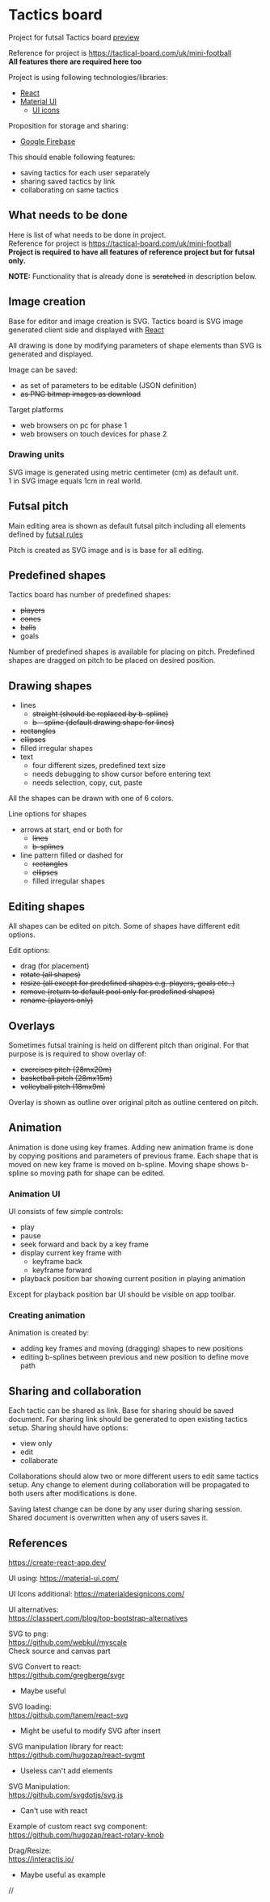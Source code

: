 # Tactics board
Project for futsal Tactics board [preview](https://gljubojevic.github.io/tactics-board)

Reference for project is https://tactical-board.com/uk/mini-football  
**All features there are required here too**

Project is using following technologies/libraries:
- [React](https://create-react-app.dev/)
- [Material UI](https://material-ui.com/)
	- [UI icons](https://materialdesignicons.com/)

Proposition for storage and sharing:
- [Google Firebase](https://firebase.google.com/)

This should enable following features:
- saving tactics for each user separately
- sharing saved tactics by link
- collaborating on same tactics

## What needs to be done
Here is list of what needs to be done in project.  
Reference for project is https://tactical-board.com/uk/mini-football  
**Project is required to have all features of reference project but for futsal only.**

**NOTE:** Functionality that is already done is ~~scratched~~ in description below.

## Image creation
Base for editor and image creation is SVG.
Tactics board is SVG image generated client side and displayed with [React](https://create-react-app.dev/)

All drawing is done by modifying parameters of shape elements than SVG is generated and displayed.

Image can be saved:
- as set of parameters to be editable (JSON definition)
- ~~as PNG bitmap images as download~~

Target platforms
- web browsers on pc for phase 1
- web browsers on touch devices for phase 2

### Drawing units
SVG image is generated using metric centimeter (cm) as default unit.  
1 in SVG image equals 1cm in real world.

## Futsal pitch
Main editing area is shown as default futsal pitch including all elements defined by [futsal rules](https://www.fifa.com/who-we-are/news/new-futsal-laws-of-the-game-approved-3073616)

Pitch is created as SVG image and is is base for all editing.

## Predefined shapes
Tactics board has number of predefined shapes:
- ~~players~~
- ~~cones~~
- ~~balls~~
- goals

Number of predefined shapes is available for placing on pitch.
Predefined shapes are dragged on pitch to be placed on desired position.

## Drawing shapes
- lines
  - ~~straight (should be replaced by b-spline)~~
  - ~~b - spline (default drawing shape for lines)~~
- ~~rectangles~~
- ~~ellipses~~
- filled irregular shapes
- text
	- four different sizes, predefined text size
	- needs debugging to show cursor before entering text
	- needs selection, copy, cut, paste

All the shapes can be drawn with one of 6 colors.

Line options for shapes
- arrows at start, end or both for
	- ~~lines~~
	- ~~b-splines~~
- line pattern filled or dashed for
	- ~~rectangles~~
	- ~~ellipses~~
	- filled irregular shapes

## Editing shapes
All shapes can be edited on pitch. Some of shapes have different edit options.

Edit options:
- drag (for placement)
- ~~rotate (all shapes)~~
- ~~resize (all except for predefined shapes e.g. players, goals etc..)~~
- ~~remove (return to default pool only for predefined shapes)~~
- ~~rename (players only)~~

## Overlays
Sometimes futsal training is held on different pitch than original.
For that purpose is is required to show overlay of:
- ~~exercises pitch (28mx20m)~~
- ~~basketball pitch (28mx15m)~~
- ~~volleyball pitch (18mx9m)~~

Overlay is shown as outline over original pitch as outline centered on pitch.

## Animation
Animation is done using key frames.
Adding new animation frame is done by copying positions and parameters of previous frame.
Each shape that is moved on new key frame is moved on b-spline.
Moving shape shows b-spline so moving path for shape can be edited.

### Animation UI
UI consists of few simple controls:
- play
- pause
- seek forward and back by a key frame
- display current key frame with
	- keyframe back
	- keyframe forward
- playback position bar showing current position in playing animation

Except for playback position bar UI should be visible on app toolbar.

### Creating animation
Animation is created by:
- adding key frames and moving (dragging) shapes to new positions
- editing b-splines between previous and new position to define move path

## Sharing and collaboration
Each tactic can be shared as link. Base for sharing should be saved document.
For sharing link should be generated to open existing tactics setup.
Sharing should have options:
- view only
- edit
- collaborate

Collaborations should alow two or more  different users to edit same tactics setup. Any change to element during collaboration will be propagated to both users after modifications is done.

Saving latest change can be done by any user during sharing session.
Shared document is overwritten when any of users saves it.

## References
https://create-react-app.dev/

UI using:
https://material-ui.com/

UI Icons additional:
https://materialdesignicons.com/

UI alternatives:  
https://classpert.com/blog/top-bootstrap-alternatives

SVG to png:  
https://github.com/webkul/myscale  
Check source and canvas part

SVG Convert to react:  
https://github.com/gregberge/svgr
- Maybe useful

SVG loading:  
https://github.com/tanem/react-svg
- Might be useful to modify SVG after insert

SVG manipulation library for react:  
https://github.com/hugozap/react-svgmt
- Useless can't add elements

SVG Manipulation:  
https://github.com/svgdotjs/svg.js
- Can't use with react

Example of custom react svg component:  
https://github.com/hugozap/react-rotary-knob

Drag/Resize:  
https://interactjs.io/
- Maybe useful as example

//
